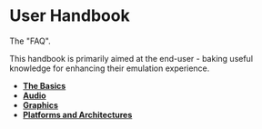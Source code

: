 # User Handbook

The "FAQ".

This handbook is primarily aimed at the end-user - baking useful knowledge for enhancing their emulation experience.

- **[The Basics](user/Basics.md)**
- **[Audio](user/Audio.md)**
- **[Graphics](user/Graphics.md)**
- **[Platforms and Architectures](user/Architectures.md)**